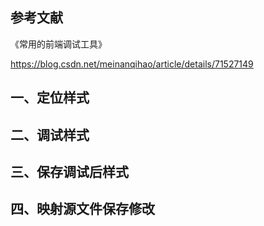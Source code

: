 ## 参考文献

《常用的前端调试工具》

https://blog.csdn.net/meinanqihao/article/details/71527149



## 一、定位样式



## 二、调试样式



## 三、保存调试后样式



## 四、映射源文件保存修改



